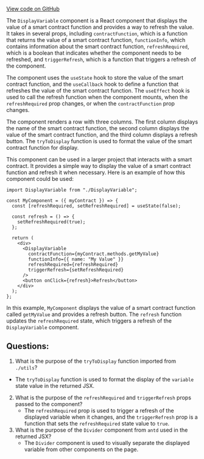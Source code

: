 [View code on GitHub](zoo-labs/zoo/blob/master/lab/src/components/Contract/DisplayVariable.jsx)

The `DisplayVariable` component is a React component that displays the value of a smart contract function and provides a way to refresh the value. It takes in several props, including `contractFunction`, which is a function that returns the value of a smart contract function, `functionInfo`, which contains information about the smart contract function, `refreshRequired`, which is a boolean that indicates whether the component needs to be refreshed, and `triggerRefresh`, which is a function that triggers a refresh of the component.

The component uses the `useState` hook to store the value of the smart contract function, and the `useCallback` hook to define a function that refreshes the value of the smart contract function. The `useEffect` hook is used to call the refresh function when the component mounts, when the `refreshRequired` prop changes, or when the `contractFunction` prop changes.

The component renders a row with three columns. The first column displays the name of the smart contract function, the second column displays the value of the smart contract function, and the third column displays a refresh button. The `tryToDisplay` function is used to format the value of the smart contract function for display.

This component can be used in a larger project that interacts with a smart contract. It provides a simple way to display the value of a smart contract function and refresh it when necessary. Here is an example of how this component could be used:

```
import DisplayVariable from "./DisplayVariable";

const MyComponent = ({ myContract }) => {
  const [refreshRequired, setRefreshRequired] = useState(false);

  const refresh = () => {
    setRefreshRequired(true);
  };

  return (
    <div>
      <DisplayVariable
        contractFunction={myContract.methods.getMyValue}
        functionInfo={{ name: "My Value" }}
        refreshRequired={refreshRequired}
        triggerRefresh={setRefreshRequired}
      />
      <button onClick={refresh}>Refresh</button>
    </div>
  );
};
```

In this example, `MyComponent` displays the value of a smart contract function called `getMyValue` and provides a refresh button. The `refresh` function updates the `refreshRequired` state, which triggers a refresh of the `DisplayVariable` component.
## Questions: 
 1. What is the purpose of the `tryToDisplay` function imported from `./utils`?
   - The `tryToDisplay` function is used to format the display of the `variable` state value in the returned JSX.
2. What is the purpose of the `refreshRequired` and `triggerRefresh` props passed to the component?
   - The `refreshRequired` prop is used to trigger a refresh of the displayed variable when it changes, and the `triggerRefresh` prop is a function that sets the `refreshRequired` state value to `true`.
3. What is the purpose of the `Divider` component from `antd` used in the returned JSX?
   - The `Divider` component is used to visually separate the displayed variable from other components on the page.